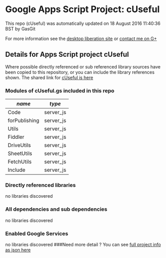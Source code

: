 # Google Apps Script Project: cUseful
This repo (cUseful) was automatically updated on 18 August 2016 11:40:36 BST by GasGit

For more information see the [desktop liberation site](http://ramblings.mcpher.com/Home/excelquirks/drivesdk/gettinggithubready "desktop liberation") or [contact me on G+](https://plus.google.com/+BruceMcpherson "Bruce McPherson - GDE")
## Details for Apps Script project cUseful
Where possible directly referenced or sub referenced library sources have been copied to this repository, or you can include the library references shown. 
The shared link for [cUseful is here](https://script.google.com/d/1EbLSESpiGkI3PYmJqWh3-rmLkYKAtCNPi1L2YCtMgo2Ut8xMThfJ41Ex/edit?usp=sharing "open in the GAS IDE")

### Modules of cUseful.gs included in this repo
*name*|*type*
--- | --- 
Code| server_js
forPublishing| server_js
Utils| server_js
Fiddler| server_js
DriveUtils| server_js
SheetUtils| server_js
FetchUtils| server_js
Include| server_js
### Directly referenced libraries
no libraries discovered
### All dependencies and sub dependencies
no libraries discovered
### Enabled Google Services
no libraries discovered
###Need more detail ?
You can see [full project info as json here](info.json)
